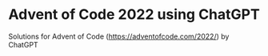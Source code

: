 # Advent of Code 2022 using ChatGPT
Solutions for Advent of Code (https://adventofcode.com/2022/) by ChatGPT
